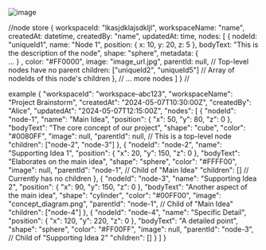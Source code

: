 ![image](https://github.com/huscongao1692003/VirtualSphere-DEV/assets/72685335/b4dad726-d166-4f48-9833-a0a2ee24fb09)

//node store
{
  workspaceId: "lkasjdklajsdkljl",
  workspaceName: "name",
  createdAt: datetime, 
  createdBy: "name",
  updatedAt: time, 
  nodes: [
    {
      nodeId: "uniqueId1", 
      name: "Node 1",
      position: {
        x: 10,
        y: 20,
        z: 5
      },
      bodyText: "This is the description of the node",
      shape: "sphere", 
       metadata: {     
          ... 
      } ,
      color: "#FF0000", 
      image: "image_url.jpg", 
      parentId: null, // Top-level nodes have no parent
      children: ["uniqueId2", "uniqueId5"] // Array of nodeIds of this node's children
    },
    // ... more nodes
  ]
}
//

example
{
  "workspaceId": "workspace-abc123",
  "workspaceName": "Project Brainstorm",
  "createdAt": "2024-05-07T10:30:00Z",
  "createdBy": "Alice",
  "updatedAt": "2024-05-07T12:15:00Z",
  "nodes": [
    {
      "nodeId": "node-1",
      "name": "Main Idea",
      "position": { "x": 50, "y": 80, "z": 0 },
      "bodyText": "The core concept of our project",
      "shape": "cube",
      "color": "#0080FF",
      "image": null,
      "parentId": null,  // This is a top-level node
      "children": ["node-2", "node-3"]
    },
    {
      "nodeId": "node-2",
      "name": "Supporting Idea 1",
      "position": { "x": 20, "y": 150, "z": 0 },
      "bodyText": "Elaborates on the main idea",
      "shape": "sphere",
      "color": "#FFFF00",
      "image": null,
      "parentId": "node-1", // Child of "Main Idea"
      "children": [] // Currently has no children 
    },
    {
      "nodeId": "node-3",
      "name": "Supporting Idea 2",
      "position": { "x": 90, "y": 150, "z": 0 },
      "bodyText": "Another aspect of the main idea",
      "shape": "cylinder",
      "color": "#00FF00",
      "image": "concept_diagram.png",
      "parentId": "node-1", // Child of "Main Idea"
      "children": ["node-4"]
    },
    {
      "nodeId": "node-4",
      "name": "Specific Detail",
      "position": { "x": 120, "y": 220, "z": 0 },
      "bodyText": "A detailed point",
      "shape": "sphere",
      "color": "#FF00FF",
      "image": null,
      "parentId": "node-3", // Child of "Supporting Idea 2"
      "children": []
    }
  ]
}

